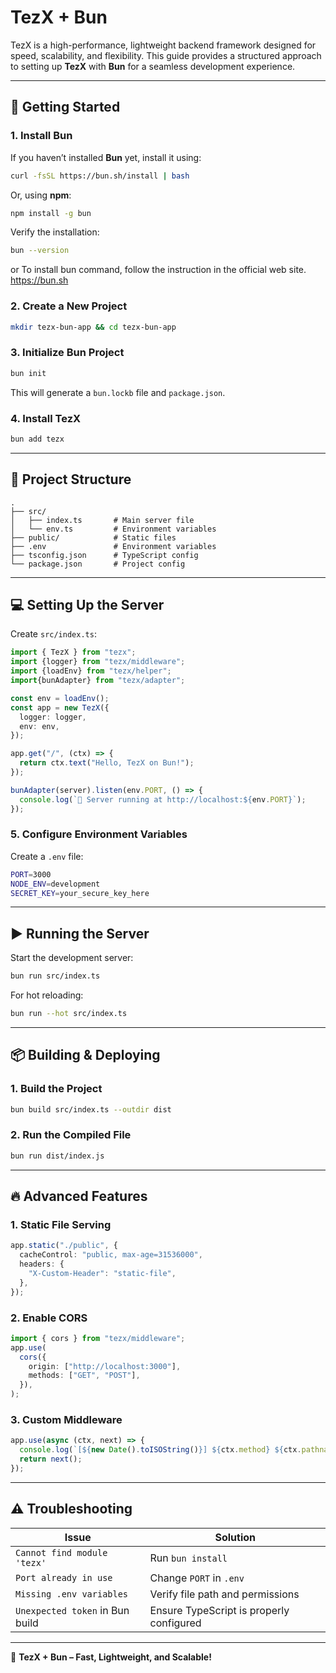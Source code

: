# TezX + Bun

TezX is a high-performance, lightweight backend framework designed for speed, scalability, and flexibility. This guide provides a structured approach to setting up **TezX** with **Bun** for a seamless development experience.

---

## 🚀 Getting Started

### **1. Install Bun**

If you haven’t installed **Bun** yet, install it using:

```bash
curl -fsSL https://bun.sh/install | bash
```

Or, using **npm**:

```bash
npm install -g bun
```

Verify the installation:

```bash
bun --version
```

or To install bun command, follow the instruction in the official web site.
<https://bun.sh>

### **2. Create a New Project**

```bash
mkdir tezx-bun-app && cd tezx-bun-app
```

### **3. Initialize Bun Project**

```bash
bun init
```

This will generate a `bun.lockb` file and `package.json`.

### **4. Install TezX**

```bash
bun add tezx
```

---

## 📂 Project Structure

```
.
├── src/
│   ├── index.ts       # Main server file
│   └── env.ts         # Environment variables
├── public/            # Static files
├── .env               # Environment variables
├── tsconfig.json      # TypeScript config
└── package.json       # Project config
```

---

## 💻 **Setting Up the Server**

Create `src/index.ts`:

```typescript
import { TezX } from "tezx";
import {logger} from "tezx/middleware";
import {loadEnv} from "tezx/helper";
import{bunAdapter} from "tezx/adapter";

const env = loadEnv();
const app = new TezX({
  logger: logger,
  env: env,
});

app.get("/", (ctx) => {
  return ctx.text("Hello, TezX on Bun!");
});

bunAdapter(server).listen(env.PORT, () => {
  console.log(`🚀 Server running at http://localhost:${env.PORT}`);
});
```

### **5. Configure Environment Variables**

Create a `.env` file:

```bash
PORT=3000
NODE_ENV=development
SECRET_KEY=your_secure_key_here
```

---

## ▶️ **Running the Server**

Start the development server:

```bash
bun run src/index.ts
```

For hot reloading:

```bash
bun run --hot src/index.ts
```

---

## 📦 **Building & Deploying**

### **1. Build the Project**

```bash
bun build src/index.ts --outdir dist
```

### **2. Run the Compiled File**

```bash
bun run dist/index.js
```

---

## 🔥 **Advanced Features**

### **1. Static File Serving**

```typescript
app.static("./public", {
  cacheControl: "public, max-age=31536000",
  headers: {
    "X-Custom-Header": "static-file",
  },
});
```

### **2. Enable CORS**

```typescript
import { cors } from "tezx/middleware";
app.use(
  cors({
    origin: ["http://localhost:3000"],
    methods: ["GET", "POST"],
  }),
);
```

### **3. Custom Middleware**

```typescript
app.use(async (ctx, next) => {
  console.log(`[${new Date().toISOString()}] ${ctx.method} ${ctx.pathname}`);
  return next();
});
```

---

## ⚠️ **Troubleshooting**

| Issue                           | Solution                                 |
| ------------------------------- | ---------------------------------------- |
| `Cannot find module 'tezx'`     | Run `bun install`                        |
| `Port already in use`           | Change `PORT` in `.env`                  |
| `Missing .env variables`        | Verify file path and permissions         |
| `Unexpected token` in Bun build | Ensure TypeScript is properly configured |

---

🚀 **TezX + Bun – Fast, Lightweight, and Scalable!**

